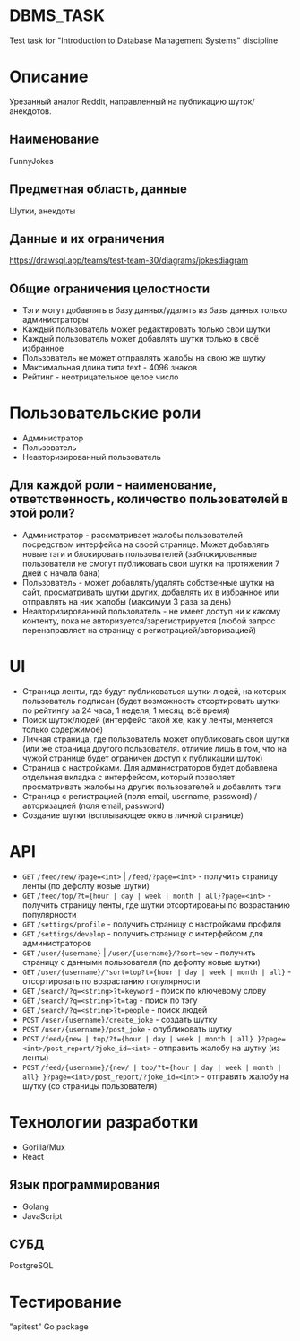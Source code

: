 # DBMS_TASK
Test task for "Introduction to Database Management Systems" discipline

# Описание
Урезанный аналог Reddit, направленный на публикацию шуток/анекдотов.

## Наименование
FunnyJokes

## Предметная область, данные
Шутки, анекдоты

## Данные и их ограничения
https://drawsql.app/teams/test-team-30/diagrams/jokesdiagram

## Общие ограничения целостности
- Тэги могут добавлять в базу данных/удалять из базы данных только администраторы
- Каждый пользователь может редактировать только свои шутки
- Каждый пользователь может добавлять шутки только в своё избранное
- Пользователь не может отправлять жалобы на свою же шутку
- Максимальная длина типа text - 4096 знаков
- Рейтинг - неотрицательное целое число

# Пользовательские роли
- Администратор
- Пользователь
- Неавторизированный пользователь

## Для каждой роли - наименование, ответственность, количество пользователей в этой роли?
- Администратор - рассматривает жалобы пользователей посредством интерфейса на своей странице. Может добавлять новые тэги и блокировать пользователей (заблокированные пользователи не смогут публиковать свои шутки на протяжении 7 дней с начала бана)
- Пользователь - может добавлять/удалять собственные шутки на сайт, просматривать шутки других, добавлять их в избранное или отправлять на них жалобы (максимум 3 раза за день)
- Неавторизированный пользователь - не имеет доступ ни к какому контенту, пока не авторизуется/зарегистрируется (любой запрос перенаправляет на страницу с регистрацией/авторизацией)

# UI 
- Страница ленты, где будут публиковаться шутки людей, на которых пользователь подписан (будет возможность отсортировать шутки по рейтингу за 24 часа, 1 неделя, 1 месяц, всё время)
- Поиск шуток/людей (интерфейс такой же, как у ленты, меняется только содержимое)
- Личная страница, где пользователь может опубликовать свои шутки (или же страница другого пользователя. отличие лишь в том, что на чужой странице будет ограничен доступ к публикации шуток)
- Страница с настройками. Для администраторов будет добавлена отдельная вкладка с интерфейсом, который позволяет просматривать жалобы на других пользователей и добавлять тэги
- Страница с регистрацией (поля email, username, password) / авторизацией (поля email, password)
- Создание шутки (всплывающее окно в личной странице)

# API
- `GET` `/feed/new/?page=<int>` | `/feed/?page=<int>` - получить страницу ленты (по дефолту новые шутки)
- `GET` `/feed/top/?t={hour | day | week | month | all}?page=<int>` - получить страницу ленты, где шутки отсортированы по возрастанию популярности
- `GET` `/settings/profile` - получить страницу с настройками профиля
- `GET` `/settings/develop` - получить страницу с интерфейсом для администраторов
- `GET` `/user/{username}` | `/user/{username}/?sort=new` - получить страницу с данными пользователя (по дефолту новые шутки)
- `GET` `/user/{username}/?sort=top?t={hour | day | week | month | all}` - отсортировать по возрастанию популярности
- `GET` `/search/?q=<string>?t=keyword` - поиск по ключевому слову
- `GET` `/search/?q=<string>?t=tag` - поиск по тэгу
- `GET` `/search/?q=<string>?t=people` - поиск людей
- `POST` `/user/{username}/create_joke` - создать шутку
- `POST` `/user/{username}/post_joke` - опубликовать шутку
- `POST` `/feed/{new | top/?t={hour | day | week | month | all} }?page=<int>/post_report/?joke_id=<int>` - отправить жалобу на шутку (из ленты)
- `POST` `/feed/{username}/{new/ | top/?t={hour | day | week | month | all} }?page=<int>/post_report/?joke_id=<int>` - отправить жалобу на шутку (со страницы пользователя)
# Технологии разработки
- Gorilla/Mux
- React
## Язык программирования
- Golang
- JavaScript

## СУБД
PostgreSQL

# Тестирование
"apitest" Go package 
